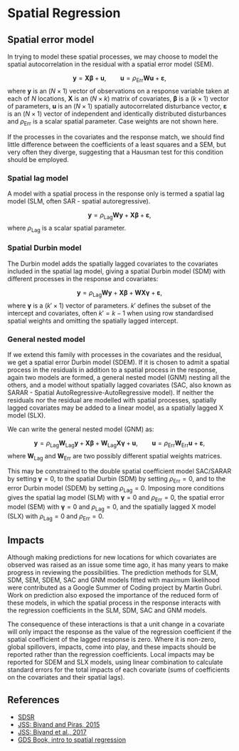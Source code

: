 # Spatial Regression

## Spatial error model

In trying to model these spatial processes, we may choose to model the spatial autocorrelation in the residual with a spatial error model (SEM). 

$$
{\mathbf y} = {\mathbf X}{\mathbf \beta} + {\mathbf u},
\qquad {\mathbf u} = \rho_{\mathrm{Err}} {\mathbf W} {\mathbf u} + {\mathbf \varepsilon},
$$
where ${\mathbf y}$ is an $(N \times 1)$ vector of observations on a response variable taken  at each of $N$ locations, ${\mathbf X}$ is an $(N \times k)$ matrix of covariates, ${\mathbf \beta}$ is a $(k \times 1)$ vector of parameters, ${\mathbf u}$ is an $(N \times 1)$ spatially autocorrelated disturbance vector, ${\mathbf \varepsilon}$ is an $(N \times 1)$ vector of independent and identically distributed disturbances and $\rho_{\mathrm{Err}}$ is a scalar spatial parameter. Case weights are not shown here.

If the processes in the covariates and the response match, we should find little difference between the coefficients of a least squares and a SEM, but very often they diverge, suggesting that a Hausman test for this condition should be employed.

### Spatial lag model


A model with a spatial process in the response only is termed a spatial lag model (SLM, often SAR - spatial autoregressive). 

$$
{\mathbf y} = \rho_{\mathrm{Lag}} {\mathbf W}{\mathbf y} + {\mathbf X}{\mathbf \beta} + {\mathbf \varepsilon},
$$
where $\rho_{\mathrm{Lag}}$ is a scalar spatial parameter.

### Spatial Durbin model

The Durbin model adds the spatially lagged covariates to the covariates included in the spatial lag model, giving a spatial Durbin model (SDM) with different processes in the response and covariates: 

$$
{\mathbf y} = \rho_{\mathrm{Lag}} {\mathbf W}{\mathbf y} + {\mathbf X}{\mathbf \beta} + {\mathbf W}{\mathbf X}{\mathbf \gamma} + {\mathbf \varepsilon},
$$
where ${\mathbf \gamma}$ is a $(k' \times 1)$ vector of parameters. $k'$ defines the subset of the intercept and covariates, often $k' = k-1$ when using row standardised spatial weights and omitting the spatially lagged intercept.


### General nested model

If we extend this family with processes in the covariates and the residual, we get  a spatial error Durbin model (SDEM). If it is chosen to admit a spatial process in the residuals in addition to a spatial process in the response, again two models are formed, a general nested model (GNM) nesting all the others, and a model without spatially lagged covariates (SAC, also known as SARAR - Spatial AutoRegressive-AutoRegressive model). If neither the residuals nor the residual are modelled with spatial processes, spatially lagged covariates may be added to a linear model, as a spatially lagged X model (SLX).

We can write the general nested model (GNM) as:

$$
{\mathbf y} = \rho_{\mathrm{Lag}} {\mathbf W_{\mathrm{Lag}}}{\mathbf y} + {\mathbf X}{\mathbf \beta} + {\mathbf W_{\mathrm{Lag}}}{\mathbf X}{\mathbf \gamma} + {\mathbf u},
\qquad {\mathbf u} = \rho_{\mathrm{Err}} {\mathbf W_{\mathrm{Err}}} {\mathbf u} + {\mathbf \varepsilon},
$$
where ${\mathbf W_{\mathrm{Lag}}}$ and ${\mathbf W_{\mathrm{Err}}}$ are two possibly different spatial weights matrices.

This may be constrained to the double spatial coefficient model SAC/SARAR by setting ${\mathbf \gamma} = 0$, to the spatial Durbin (SDM) by setting $\rho_{\mathrm{Err}} = 0$, and to the error Durbin model (SDEM) by setting $\rho_{\mathrm{Lag}} = 0$. Imposing more conditions gives the spatial lag model (SLM) with ${\mathbf \gamma} = 0$ and $\rho_{\mathrm{Err}} = 0$, the spatial error model (SEM) with ${\mathbf \gamma} = 0$ and $\rho_{\mathrm{Lag}} = 0$, and the spatially lagged X model (SLX) with $\rho_{\mathrm{Lag}} = 0$ and $\rho_{\mathrm{Err}} = 0$.


## Impacts

Although making predictions for new locations for which covariates are observed was raised as an issue some time ago, it has many years to make progress in reviewing the possibilities. The prediction methods for SLM, SDM, SEM, SDEM, SAC and GNM models fitted with maximum likelihood were contributed as a Google Summer of Coding project by Martin Gubri. Work on prediction also exposed the importance of the reduced form of these models, in which the spatial process in the response interacts with the regression coefficients in the SLM, SDM, SAC and GNM models. 

The consequence of these interactions is that a unit change in a covariate will only impact the response as the value of the regression coefficient if the spatial coefficient of the lagged response is zero. Where it is non-zero, global spillovers, impacts, come into play, and these impacts should be reported rather than the regression coefficients. Local impacts may be reported for SDEM and SLX models, using linear combination to calculate standard errors for the total impacts of each covariate (sums of coefficients on the covariates and their spatial lags).

## References

- [SDSR](https://keen-swartz-3146c4.netlify.com/spatial-regression.html)
- [JSS: Bivand and Piras, 2015](https://doi.org/10.18637/jss.v063.i18)
- [JSS: Bivand et al., 2017](https://doi.org/10.1016/j.spasta.2017.01.002)
- [GDS Book, intro to spatial regression](https://geographicdata.science/book/notebooks/11_regression.html)

